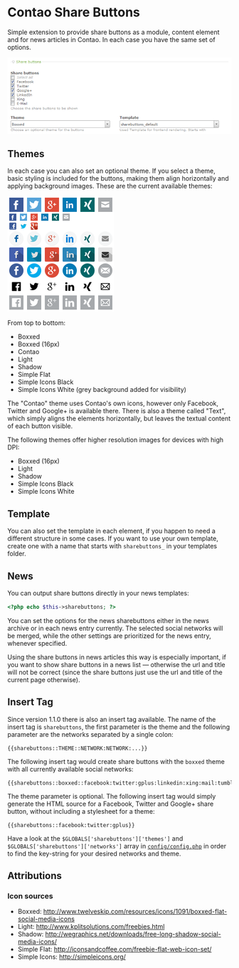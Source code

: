 Contao Share Buttons
===================

Simple extension to provide share buttons as a module, content element and for news articles in Contao. In each case you have the same set of options.

![Element settings](https://raw.githubusercontent.com/fritzmg/contao-sharebuttons/master/element.png)

## Themes

In each case you can also set an optional theme. If you select a theme, basic styling is included for the buttons, making them align horizontally and applying background images. These are the current available themes:

![Available themes](https://raw.githubusercontent.com/fritzmg/contao-sharebuttons/master/buttons.png)

From top to bottom:

- Boxxed
- Boxxed (16px)
- Contao
- Light
- Shadow
- Simple Flat
- Simple Icons Black
- Simple Icons White (grey background added for visibility)

The "Contao" theme uses Contao's own icons, however only Facebook, Twitter and Google+ is available there. There is also a theme called "Text", which simply aligns the elements horizontally, but leaves the textual content of each button visible.

The following themes offer higher resolution images for devices with high DPI:

- Boxxed (16px)
- Light
- Shadow
- Simple Icons Black 
- Simple Icons White

## Template

You can also set the template in each element, if you happen to need a different structure in some cases. If you want to use your own template, create one with a name that starts with `sharebuttons_` in your templates folder.

## News

You can output share buttons directly in your news templates:

```php
<?php echo $this->sharebuttons; ?>
```

You can set the options for the news sharebuttons either in the news archive or in each news entry currently. The selected social networks will be merged, while the other settings are prioritized for the news entry, whenever specified.

Using the share buttons in news articles this way is especially important, if you want to show share buttons in a news list — otherwise the url and title will not be correct (since the share buttons just use the url and title of the current page otherwise).

## Insert Tag

Since version 1.1.0 there is also an insert tag available. The name of the insert tag is `sharebuttons`, the first parameter is the theme and the following parameter are the networks separated by a single colon:

```
{{sharebuttons::THEME::NETWORK:NETWORK:...}}
```

The following insert tag would create share buttons with the `boxxed` theme with all currently available social networks:

```
{{sharebuttons::boxxed::facebook:twitter:gplus:linkedin:xing:mail:tumblr:pinterest:reddit}}
```

The theme parameter is optional. The following insert tag would simply generate the HTML source for a Facebook, Twitter and Google+ share button, without including a stylesheet for a theme:

```
{{sharebuttons::facebook:twitter:gplus}}
```

Have a look at the `$GLOBALS['sharebuttons']['themes']` and `$GLOBALS['sharebuttons']['networks']` array in [`config/config.php`](https://github.com/fritzmg/contao-sharebuttons/blob/master/system/modules/sharebuttons/config/config.php) in order to find the key-string for your desired networks and theme.

## Attributions

### Icon sources

- Boxxed: http://www.twelveskip.com/resources/icons/1091/boxxed-flat-social-media-icons
- Light: http://www.kplitsolutions.com/freebies.html
- Shadow: http://wegraphics.net/downloads/free-long-shadow-social-media-icons/
- Simple Flat: http://iconsandcoffee.com/freebie-flat-web-icon-set/
- Simple Icons: http://simpleicons.org/